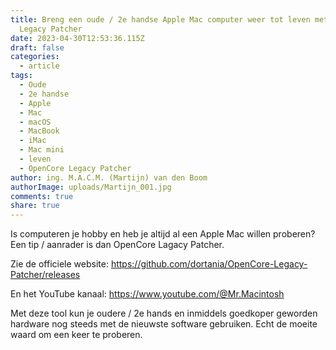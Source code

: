```yaml
---
title: Breng een oude / 2e handse Apple Mac computer weer tot leven met OpenCore
  Legacy Patcher
date: 2023-04-30T12:53:36.115Z
draft: false
categories:
  - article
tags:
  - Oude
  - 2e handse
  - Apple
  - Mac
  - macOS
  - MacBook
  - iMac
  - Mac mini
  - leven
  - OpenCore Legacy Patcher
author: ing. M.A.C.M. (Martijn) van den Boom
authorImage: uploads/Martijn_001.jpg
comments: true
share: true
---
```

Is computeren je hobby en heb je altijd al een Apple Mac willen proberen? Een tip / aanrader is dan OpenCore Lagacy Patcher.

Zie de officiele website: <a href="https://github.com/dortania/OpenCore-Legacy-Patcher/releases">https://github.com/dortania/OpenCore-Legacy-Patcher/releases</a>

En het YouTube kanaal: <a href="https://www.youtube.com/@Mr.Macintosh">https://www.youtube.com/@Mr.Macintosh</a>

Met deze tool kun je oudere / 2e hands en inmiddels goedkoper geworden hardware nog steeds met de nieuwste software gebruiken. Echt de moeite waard om een keer te proberen.